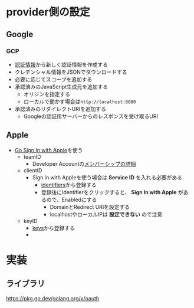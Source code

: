 # provider側の設定
## Google
### GCP
- [認証情報](https://console.cloud.google.com/apis/credentials)から新しく認証情報を作成する
- クレデンシャル情報をJSONでダウンロードする
- 必要に応じてスコープを追加する
- 承認済みのJavaScript生成元を追加する
  - オリジンを指定する
  - ローカルで動かす場合は`http://localhost:8080`
- 承認済みのリダイレクトURIを追加する
  - Googleの認証用サーバーからのレスポンスを受け取るURI

## Apple
- [Go Sign In with Apple](https://github.com/Timothylock/go-signin-with-apple)を使う
  - teamID
    - Developer Accountの[メンバーシップの詳細](https://developer.apple.com/account#MembershipDetailsCard)
  - clientID
    - Sign in with Appleを使う場合は **Service ID** を入れる必要がある
      - [identifiers](https://developer.apple.com/account/resources/identifiers/list)から登録する
      - 登録後にIdentifierをクリックすると、 **Sign In with Apple** があるので、Enabledにする
        - DomainとRedirect URIを設定する
        - localhostやローカルIPは **設定できない** ので注意
  - keyID
    - [keys](https://developer.apple.com/account/resources/authkeys/list)から登録する
    - 


# 実装
## ライブラリ
https://pkg.go.dev/golang.org/x/oauth

## 